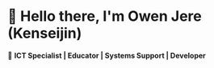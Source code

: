 # 👋 Hello there, I'm Owen Jere (Kenseijin)

🎯 **ICT Specialist | Educator | Systems Support | Developer**


